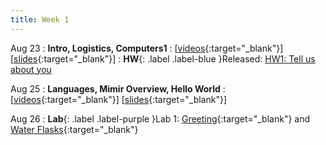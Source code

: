 ```yaml
---
title: Week 1
---
```


Aug 23
: **Intro, Logistics, Computers1**
  : \[[videos](https://youtube.com/playlist?list=PLr509y092L29Yfu6uie3T0ArYdJsuKpeQ){:target="_blank"}\] \[[slides](https://docs.google.com/presentation/d/1m9p5e73UTnzH_EJavD-LOwySGsiYUBxfEZX8bIiQLOs/edit?usp=sharing){:target="_blank"}\]
: **HW**{: .label .label-blue }Released: [HW1: Tell us about you](https://class.mimir.io/assignments/95a2b71a-ac15-4b1b-9380-16a9d5340e49)
  
Aug 25
: **Languages, Mimir Overview, Hello World**
  : \[[videos](https://youtube.com/playlist?list=PLr509y092L28k205TvV5QwoqRMUsOn5Ch){:target="_blank"}\] \[[slides](https://docs.google.com/presentation/d/18ymykJG-Cv72jQ0LUKTIqCCPAi7Y_5ab_4sojvc9S80/edit?usp=sharing){:target="_blank"}\]

Aug 26
: **Lab**{: .label .label-purple }Lab 1: [Greeting](https://class.mimir.io/projects/4b08a74d-e199-4cfe-a142-decdc7ff6a65){:target="_blank"} and [Water Flasks](https://class.mimir.io/assignments/f723443f-8d78-4e1b-809a-5939785c4369/instructions){:target="_blank"}

<!-- Aug 27
: **HW 1 due**{: .label .label-red }[Who am I?](#) -->
